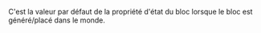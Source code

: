 C'est la valeur par défaut de la propriété d'état du bloc lorsque le bloc est généré/placé dans le monde.